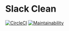 # Slack Clean

[![CircleCI](https://circleci.com/gh/KinderGouello/slack-clean/tree/master.svg?style=svg)](https://circleci.com/gh/KinderGouello/slack-clean/tree/master) [![Maintainability](https://api.codeclimate.com/v1/badges/9fba4594877300597d71/maintainability)](https://codeclimate.com/github/KinderGouello/slack-clean/maintainability)
